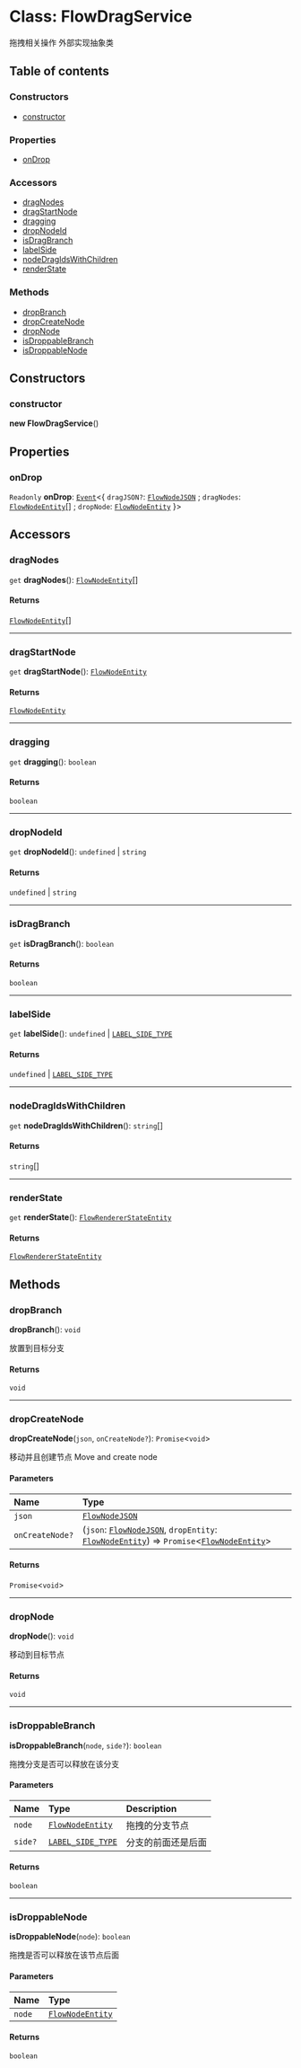 # Class: FlowDragService

拖拽相关操作
外部实现抽象类

## Table of contents

### Constructors

* [constructor](/auto-docs/editor/classes/FlowDragService.md#constructor)

### Properties

* [onDrop](/auto-docs/editor/classes/FlowDragService.md#ondrop)

### Accessors

* [dragNodes](/auto-docs/editor/classes/FlowDragService.md#dragnodes)
* [dragStartNode](/auto-docs/editor/classes/FlowDragService.md#dragstartnode)
* [dragging](/auto-docs/editor/classes/FlowDragService.md#dragging)
* [dropNodeId](/auto-docs/editor/classes/FlowDragService.md#dropnodeid)
* [isDragBranch](/auto-docs/editor/classes/FlowDragService.md#isdragbranch)
* [labelSide](/auto-docs/editor/classes/FlowDragService.md#labelside)
* [nodeDragIdsWithChildren](/auto-docs/editor/classes/FlowDragService.md#nodedragidswithchildren)
* [renderState](/auto-docs/editor/classes/FlowDragService.md#renderstate)

### Methods

* [dropBranch](/auto-docs/editor/classes/FlowDragService.md#dropbranch)
* [dropCreateNode](/auto-docs/editor/classes/FlowDragService.md#dropcreatenode)
* [dropNode](/auto-docs/editor/classes/FlowDragService.md#dropnode)
* [isDroppableBranch](/auto-docs/editor/classes/FlowDragService.md#isdroppablebranch)
* [isDroppableNode](/auto-docs/editor/classes/FlowDragService.md#isdroppablenode)

## Constructors

### constructor

**new FlowDragService**()

## Properties

### onDrop

`Readonly` **onDrop**: [`Event`](/auto-docs/editor/interfaces/Event-1.md)<{ `dragJSON?`: [`FlowNodeJSON`](/auto-docs/editor/interfaces/FlowNodeJSON.md) ; `dragNodes`: [`FlowNodeEntity`](/auto-docs/editor/classes/FlowNodeEntity-1.md)\[] ; `dropNode`: [`FlowNodeEntity`](/auto-docs/editor/classes/FlowNodeEntity-1.md)  }>

## Accessors

### dragNodes

`get` **dragNodes**(): [`FlowNodeEntity`](/auto-docs/editor/classes/FlowNodeEntity-1.md)\[]

#### Returns

[`FlowNodeEntity`](/auto-docs/editor/classes/FlowNodeEntity-1.md)\[]

***

### dragStartNode

`get` **dragStartNode**(): [`FlowNodeEntity`](/auto-docs/editor/classes/FlowNodeEntity-1.md)

#### Returns

[`FlowNodeEntity`](/auto-docs/editor/classes/FlowNodeEntity-1.md)

***

### dragging

`get` **dragging**(): `boolean`

#### Returns

`boolean`

***

### dropNodeId

`get` **dropNodeId**(): `undefined` | `string`

#### Returns

`undefined` | `string`

***

### isDragBranch

`get` **isDragBranch**(): `boolean`

#### Returns

`boolean`

***

### labelSide

`get` **labelSide**(): `undefined` | [`LABEL_SIDE_TYPE`](/auto-docs/editor/enums/LABEL_SIDE_TYPE.md)

#### Returns

`undefined` | [`LABEL_SIDE_TYPE`](/auto-docs/editor/enums/LABEL_SIDE_TYPE.md)

***

### nodeDragIdsWithChildren

`get` **nodeDragIdsWithChildren**(): `string`\[]

#### Returns

`string`\[]

***

### renderState

`get` **renderState**(): [`FlowRendererStateEntity`](/auto-docs/editor/classes/FlowRendererStateEntity.md)

#### Returns

[`FlowRendererStateEntity`](/auto-docs/editor/classes/FlowRendererStateEntity.md)

## Methods

### dropBranch

**dropBranch**(): `void`

放置到目标分支

#### Returns

`void`

***

### dropCreateNode

**dropCreateNode**(`json`, `onCreateNode?`): `Promise`<`void`>

移动并且创建节点
Move and create node

#### Parameters

| Name | Type |
| :------ | :------ |
| `json` | [`FlowNodeJSON`](/auto-docs/editor/interfaces/FlowNodeJSON.md) |
| `onCreateNode?` | (`json`: [`FlowNodeJSON`](/auto-docs/editor/interfaces/FlowNodeJSON.md), `dropEntity`: [`FlowNodeEntity`](/auto-docs/editor/classes/FlowNodeEntity-1.md)) => `Promise`<[`FlowNodeEntity`](/auto-docs/editor/classes/FlowNodeEntity-1.md)> |

#### Returns

`Promise`<`void`>

***

### dropNode

**dropNode**(): `void`

移动到目标节点

#### Returns

`void`

***

### isDroppableBranch

**isDroppableBranch**(`node`, `side?`): `boolean`

拖拽分支是否可以释放在该分支

#### Parameters

| Name | Type | Description |
| :------ | :------ | :------ |
| `node` | [`FlowNodeEntity`](/auto-docs/editor/classes/FlowNodeEntity-1.md) | 拖拽的分支节点 |
| `side?` | [`LABEL_SIDE_TYPE`](/auto-docs/editor/enums/LABEL_SIDE_TYPE.md) | 分支的前面还是后面 |

#### Returns

`boolean`

***

### isDroppableNode

**isDroppableNode**(`node`): `boolean`

拖拽是否可以释放在该节点后面

#### Parameters

| Name | Type |
| :------ | :------ |
| `node` | [`FlowNodeEntity`](/auto-docs/editor/classes/FlowNodeEntity-1.md) |

#### Returns

`boolean`
